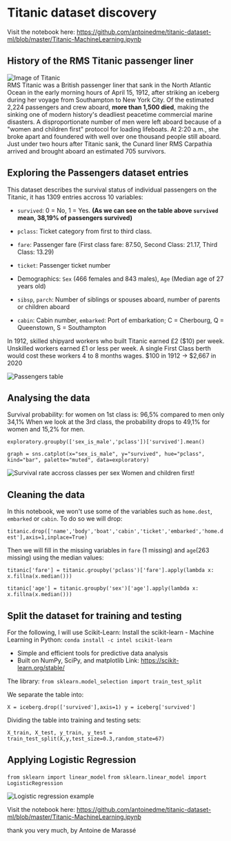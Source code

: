 # Titanic dataset discovery
Visit the notebook here: https://github.com/antoinedme/titanic-dataset-ml/blob/master/Titanic-MachineLearning.ipynb


## History of the RMS Titanic passenger liner
![Image of Titanic](https://titanichistoricalsociety.org/wp-content/uploads/2017/09/titanic_historical_society_homepage_harley_crossley.jpg?bd15df&bd15df)   
RMS Titanic was a British passenger liner that sank in the North Atlantic Ocean in the early morning hours of April 15, 1912, after striking an iceberg during her voyage from Southampton to New York City. 
Of the estimated 2,224 passengers and crew aboard, **more than 1,500 died**, making the sinking one of modern history's deadliest peacetime commercial marine disasters. 
A disproportionate number of men were left aboard because of a "women and children first" protocol for loading lifeboats. At 2:20 a.m., she broke apart and foundered with well over one thousand people still aboard. Just under two hours after Titanic sank, the Cunard liner RMS Carpathia arrived and brought aboard an estimated 705 survivors. 

## Exploring the Passengers dataset entries
This dataset describes the survival status of individual passengers on the Titanic, it has 1309 entries accross 10 variables:
- `survived`: 0 = No, 1 = Yes. **(As we can see on the table above `survived` mean, 38,19% of passengers survived)**

- `pclass`: Ticket category from first to third class. 
- `fare`: Passenger fare (First class fare: 87.50, Second Class: 21.17, Third Class: 13.29)
- `ticket`: Passenger ticket number

- Demographics: `Sex` (466 females and 843 males), `Age` (Median age of 27 years old)
- `sibsp`, `parch`: Number of siblings or spouses aboard, number of parents or children aboard

- `cabin`: Cabin number, `embarked`: Port of embarkation; C = Cherbourg, Q = Queenstown, S = Southampton


In 1912, skilled shipyard workers who built Titanic earned £2 ($10) per week. Unskilled workers earned £1 or less per week. A single First Class berth would cost these workers 4 to 8 months wages. $100 in 1912 → $2,667 in 2020

![Passengers table](https://user-images.strikinglycdn.com/res/hrscywv4p/image/upload/c_limit,f_auto,h_2000,q_90,w_1200/107158/Screen_Shot_2015-08-03_at_1.57.45_AM_ibp1u8.png)   

## Analysing the data

Survival probability: for women on 1st class is: 96,5% compared to men only 34,1% When we look at the 3rd class, the probability drops to 49,1% for women and 15,2% for men. 

`exploratory.groupby(['sex_is_male','pclass'])['survived'].mean()`

`graph = sns.catplot(x="sex_is_male", y="survived", hue="pclass", kind="bar", palette="muted", data=exploratory)`

![Survival rate accross classes per sex](https://seaborn.pydata.org/_images/categorical_36_0.png)
Women and children first!

## Cleaning the data
In this notebook, we won't use some of the variables such as `home.dest`, `embarked` or `cabin`. To do so we will drop:

`titanic.drop(['name','body','boat','cabin','ticket','embarked','home.dest'],axis=1,inplace=True)`

Then we will fill in the missing variables in `fare` (1 missing) and `age`(263 missing) using the median values:

`titanic['fare'] = titanic.groupby('pclass')['fare'].apply(lambda x: x.fillna(x.median()))`

`titanic['age'] = titanic.groupby('sex')['age'].apply(lambda x: x.fillna(x.median()))`

## Split the dataset for training and testing

For the following, I will use Scikit-Learn:
Install the scikit-learn - Machine Learning in Python: `conda install -c intel scikit-learn`
- Simple and efficient tools for predictive data analysis
- Built on NumPy, SciPy, and matplotlib Link: https://scikit-learn.org/stable/

The library: `from sklearn.model_selection import train_test_split`

We separate the table into:

`X = iceberg.drop(['survived'],axis=1)
y = iceberg['survived']`

Dividing the table into training and testing sets:

`X_train, X_test, y_train, y_test = train_test_split(X,y,test_size=0.3,random_state=67)`

## Applying Logistic Regression

`from sklearn import linear_model`
`from sklearn.linear_model import LogisticRegression`



![Logistic regression example](https://miro.medium.com/max/744/1*zfH9946AssCx4vzjaizWeg.png)


Visit the notebook here: https://github.com/antoinedme/titanic-dataset-ml/blob/master/Titanic-MachineLearning.ipynb

thank you very much, 
by Antoine de Marassé
